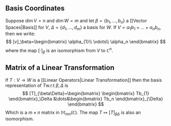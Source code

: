## Basis Coordinates
Suppose $\dim V=n$ and $\dim W=m$ and let $\beta=\{ b_{1},\dots,b_n \}$ a [[Vector Spaces|Basis]] for $V$, $\Delta=\{ d_{1},\dots,d_m \}$ a basis for $W$. If $V=\alpha_{1}b_{1}+\dots+\alpha_nb_n$, then we write:
$$
[v]_\beta=\begin{bmatrix}
\alpha_{1}\\ 
\vdots\\
\alpha_n
\end{bmatrix}
$$
where the map $[\cdot]_\beta$ is an isomorphism from $V$ to $\mathbb{C}^{n}$.
## Matrix of a Linear Transformation 
If $T:V\to W$ is a [[Linear Operators|Linear Transformation]] then the basis representation of $T$w.r.t $\beta,\Delta$ is 
$$
[T]_{\beta\Delta}=\begin{bmatrix}
\begin{bmatrix}
Tb_{1}
\end{bmatrix}_\Delta  
&\dots&\begin{bmatrix}
Tb_n
\end{bmatrix}_{\Delta}
\end{bmatrix}
$$
Which is a $m\times n$ matrix in $\mathbb{M}_{mn}(\mathbb{C})$. The map $T\mapsto [T]_{\beta\Delta}$ is also an isomorphism.